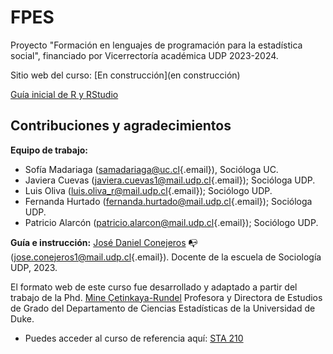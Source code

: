 # FPES


Proyecto "Formación en lenguajes de programación para la estadística social", financiado por Vicerrectoría académica UDP 2023-2024. 

Sitio web del curso: [En construcción](en construcción)

[Guía inicial de R y RStudio](https://jdconejeros.shinyapps.io/Guia_inicial_R_2022/)

## Contribuciones y agradecimientos

**Equipo de trabajo:**

-   Sofía Madariaga ([samadariaga\@uc.cl](mailto:samadariaga@uc.cl){.email}), Socióloga UC.
-   Javiera Cuevas ([javiera.cuevas1\@mail.udp.cl](mailto:javiera.cuevas1@mail.udp.cl){.email}); Socióloga UDP.
-   Luis Oliva ([luis.oliva_r\@mail.udp.cl](mailto:luis.oliva_r@mail.udp.cl){.email}); Sociólogo UDP.
-   Fernanda Hurtado ([fernanda.hurtado\@mail.udp.cl](mailto:fernanda.hurtado@mail.udp.cl){.email}); Socióloga UDP.
-   Patricio Alarcón ([patricio.alarcon\@mail.udp.cl](mailto:patricio.alarcon@mail.udp.cl){.email}); Sociólogo UDP.

**Guía e instrucción:** [José Daniel Conejeros](https://jd-conejeros.com/) :mailbox_with_no_mail: ([jose.conejeros1\@mail.udp.cl](mailto:jose.conejeros1@mail.udp.cl){.email}). Docente de la escuela de Sociología UDP, 2023.

El formato web de este curso fue desarrollado y adaptado a partir del trabajo de la Phd. [Mine Çetinkaya-Rundel](https://mine-cr.com/) Profesora y Directora de Estudios de Grado del Departamento de Ciencias Estadísticas de la Universidad de Duke.

-   Puedes acceder al curso de referencia aquí: [STA 210](https://sta210-s22.github.io/website/)
